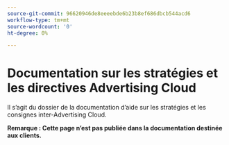 ```yaml
---
source-git-commit: 96620946de8eeeebde6b23b8ef686dbcb544acd6
workflow-type: tm+mt
source-wordcount: '0'
ht-degree: 0%

---
```

# Documentation sur les stratégies et les directives Advertising Cloud

Il s’agit du dossier de la documentation d’aide sur les stratégies et les consignes inter-Advertising Cloud.

**Remarque : Cette page n’est pas publiée dans la documentation destinée aux clients.**
